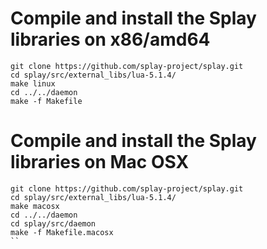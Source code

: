 Compile and install the Splay libraries on x86/amd64
===
```
git clone https://github.com/splay-project/splay.git
cd splay/src/external_libs/lua-5.1.4/
make linux
cd ../../daemon 
make -f Makefile
```

Compile and install the Splay libraries on Mac OSX
===
```
git clone https://github.com/splay-project/splay.git
cd splay/src/external_libs/lua-5.1.4/
make macosx 
cd ../../daemon 
cd splay/src/daemon
make -f Makefile.macosx 
``

